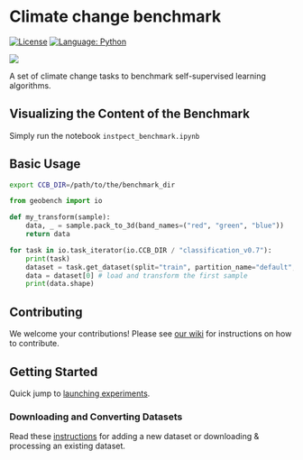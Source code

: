 # Climate change benchmark
[![License](https://img.shields.io/badge/License-Apache%202.0-blue.svg)](https://opensource.org/licenses/Apache-2.0)
[![Language: Python](https://img.shields.io/badge/language-Python%203.7%2B-green?logo=python&logoColor=green)](https://www.python.org)

<img src="https://github.com/ElementAI/climate-change-benchmark/raw/main/banner.png" />

A set of climate change tasks to benchmark self-supervised learning algorithms.


## Visualizing the Content of the Benchmark

Simply run the notebook `instpect_benchmark.ipynb`

## Basic Usage

```bash
export CCB_DIR=/path/to/the/benchmark_dir
```

```python
from geobench import io

def my_transform(sample):
    data, _ = sample.pack_to_3d(band_names=("red", "green", "blue"))
    return data

for task in io.task_iterator(io.CCB_DIR / "classification_v0.7"):
    print(task)
    dataset = task.get_dataset(split="train", partition_name="default", transform=my_transform)
    data = dataset[0] # load and transform the first sample
    print(data.shape)
```

## Contributing

We welcome your contributions! Please see [our wiki](https://github.com/ElementAI/climate-change-benchmark/wiki#instructions-for-contributing) for instructions on how to contribute.

## Getting Started

Quick jump to [launching experiments](https://github.com/ElementAI/climate-change-benchmark/wiki/Running-Experiments-on-EAI-Toolkit).

### Downloading and Converting Datasets

Read these [instructions](https://github.com/ElementAI/climate-change-benchmark/tree/main/geobench_exp/dataset_converters#readme) for adding a new dataset or downloading & processing an existing dataset.
